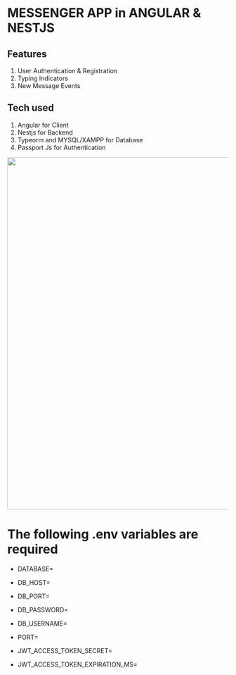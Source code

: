 # MESSENGER APP in ANGULAR & NESTJS

## Features

1. User Authentication & Registration 
2. Typing Indicators
3. New Message Events

## Tech used
1. Angular for Client
2. Nestjs for Backend
3. Typeorm and MYSQL/XAMPP for Database
4. Passport Js for Authentication


<img  width="800"  src="./messenger-app.gif"/>

# The following .env variables are required
- DATABASE=
- DB_HOST=
- DB_PORT=
- DB_PASSWORD=
- DB_USERNAME=
- PORT=

- JWT_ACCESS_TOKEN_SECRET=
- JWT_ACCESS_TOKEN_EXPIRATION_MS=
